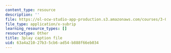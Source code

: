 ```yaml
---
content_type: resource
description: ''
file: https://ol-ocw-studio-app-production.s3.amazonaws.com/courses/3-091sc-introduction-to-solid-state-chemistry-fall-2010/63a4a21027b35cb6ad54b888f66eb034_VL0pw-yVgjM.vtt
file_type: application/x-subrip
learning_resource_types: []
resourcetype: Other
title: 3play caption file
uid: 63a4a210-27b3-5cb6-ad54-b888f66eb034
---
```

